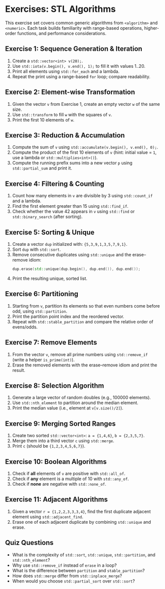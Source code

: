  # Exercises: STL Algorithms

 This exercise set covers common generic algorithms from `<algorithm>` and `<numeric>`.
 Each task builds familiarity with range-based operations, higher-order functions,
 and performance considerations.

 ## Exercise 1: Sequence Generation & Iteration
 1. Create a `std::vector<int> v(20);`.
 2. Use `std::iota(v.begin(), v.end(), 1);` to fill it with values 1..20.
 3. Print all elements using `std::for_each` and a lambda.
 4. Repeat the print using a range-based `for` loop; compare readability.

 ## Exercise 2: Element-wise Transformation
 1. Given the vector `v` from Exercise 1, create an empty vector `w` of the same size.
 2. Use `std::transform` to fill `w` with the squares of `v`.
 3. Print the first 10 elements of `w`.

 ## Exercise 3: Reduction & Accumulation
 1. Compute the sum of `v` using `std::accumulate(v.begin(), v.end(), 0);`.
 2. Compute the product of the first 10 elements of `v` (hint: initial value = `1`, use a lambda or `std::multiplies<int>()`).
 3. Compute the running prefix sums into a new vector `p` using `std::partial_sum` and print it.

 ## Exercise 4: Filtering & Counting
 1. Count how many elements in `v` are divisible by 3 using `std::count_if` and a lambda.
 2. Find the first element greater than 15 using `std::find_if`.
 3. Check whether the value 42 appears in `v` using `std::find` or `std::binary_search` (after sorting).

 ## Exercise 5: Sorting & Unique
 1. Create a vector `dup` initialized with: `{5,3,9,1,3,5,7,9,1}`.
 2. Sort `dup` with `std::sort`.
 3. Remove consecutive duplicates using `std::unique` and the erase–remove idiom:
    ```cpp
    dup.erase(std::unique(dup.begin(), dup.end()), dup.end());
    ```
 4. Print the resulting unique, sorted list.

 ## Exercise 6: Partitioning
 1. Starting from `v`, partition its elements so that even numbers come before odd, using `std::partition`.
 2. Print the partition point index and the reordered vector.
 3. Repeat with `std::stable_partition` and compare the relative order of evens/odds.

 ## Exercise 7: Remove Elements
 1. From the vector `v`, remove all prime numbers using `std::remove_if` (write a helper `is_prime(int)`).
 2. Erase the removed elements with the erase–remove idiom and print the result.

 ## Exercise 8: Selection Algorithm
 1. Generate a large vector of random doubles (e.g., 100000 elements).
 2. Use `std::nth_element` to partition around the median element.
 3. Print the median value (i.e., element at `v[v.size()/2]`).

 ## Exercise 9: Merging Sorted Ranges
 1. Create two sorted `std::vector<int>`: `a = {1,4,6}`, `b = {2,3,5,7}`.
 2. Merge them into a third vector `c` using `std::merge`.
 3. Print `c` (should be `{1,2,3,4,5,6,7}`).

 ## Exercise 10: Boolean Algorithms
 1. Check if **all** elements of `v` are positive with `std::all_of`.
 2. Check if **any** element is a multiple of 10 with `std::any_of`.
 3. Check if **none** are negative with `std::none_of`.

 ## Exercise 11: Adjacent Algorithms
 1. Given a vector `r = {1,2,2,3,3,3,4}`, find the first duplicate adjacent element using `std::adjacent_find`.
 2. Erase one of each adjacent duplicate by combining `std::unique` and erase.

 ## Quiz Questions
 - What is the complexity of `std::sort`, `std::unique`, `std::partition`, and `std::nth_element`?  
 - Why use `std::remove_if` instead of `erase` in a loop?  
 - What is the difference between `partition` and `stable_partition`?  
 - How does `std::merge` differ from `std::inplace_merge`?  
 - When would you choose `std::partial_sort` over `std::sort`?  
